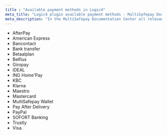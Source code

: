```yaml
---
title : "Available payment methods in Logic4"
meta_title: "Logic4 plugin available payment methods - MultiSafepay Documentation Center"
meta_description: "In the MultiSafepay Documentation Center all relevant information regarding our Plugins and API. As well as Support pages for Payment Method, Tools and General Questions. You can also find the contact details of our Support Team and Integration Team."
---
```

+ AfterPay
+ American Express
+ Bancontact
+ Bank transfer
+ Betaalplan
+ Belfius
+ Giropay
+ iDEAL
+ ING Home'Pay
+ KBC
+ Klarna
+ Maestro
+ Mastercard
+ MultiSafepay Wallet
+ Pay After Delivery
+ PayPal
+ SOFORT Banking
+ Trustly
+ Visa.













